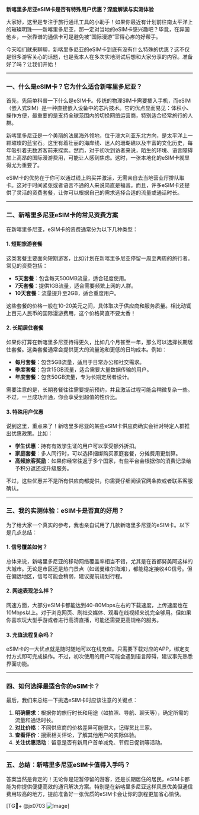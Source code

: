 **新喀里多尼亚eSIM卡是否有特殊用户优惠？深度解读与实测体验**

大家好，这里是专注于旅行通讯工具的小助手！如果你最近有计划前往南太平洋上的璀璨明珠——新喀里多尼亚，那一定对当地的eSIM卡感兴趣吧？毕竟，在异国他乡，一张靠谱的通信卡可是避免被“国际漫游”宰得心疼的好帮手。

今天咱们就来聊聊，新喀里多尼亚的eSIM卡到底有没有什么特殊的优惠？这不仅是很多游客关心的话题，也是我本人在多次实地测试后想和大家分享的内容。准备好了吗？让我们开始！

---

### **一、什么是eSIM卡？它为什么适合新喀里多尼亚？**

首先，先简单科普一下什么是eSIM卡。传统的物理SIM卡需要插入手机，而eSIM（嵌入式SIM）是一种直接嵌入设备中的芯片技术。它的优点显而易见：体积小、操作方便，最重要的是支持全球范围内的切换网络运营商，特别适合经常旅行的人群。

新喀里多尼亚是一个美丽的法属海外领地，位于澳大利亚东北方向，是太平洋上一颗璀璨的蓝宝石。这里有着壮丽的海岸线、迷人的珊瑚礁以及丰富的文化历史，每年吸引着无数游客前来探索。然而，对于初次到访者来说，陌生的环境、语言障碍加上高昂的国际漫游费用，可能让人感到焦虑。这时，一张本地化的eSIM卡就显得尤为重要了。

eSIM卡的优势在于你可以通过线上购买并激活，无需亲自去当地营业厅排队取卡。这对于时间紧张或者语言不通的人来说简直是福音。而且，许多eSIM卡还提供了灵活的资费套餐，让你可以根据自己的需求选择合适的流量或通话时长。

---

### **二、新喀里多尼亚eSIM卡的常见资费方案**

在新喀里多尼亚，eSIM卡的资费通常分为以下几种类型：

#### 1. **短期旅游套餐**
这类套餐主要面向短期游客，比如计划在新喀里多尼亚停留一周至两周的旅行者。常见的资费包括：
- **5天套餐**：包含每天500MB流量，适合轻度使用。
- **7天套餐**：提供1GB流量，适合需要频繁上网的人群。
- **10天套餐**：流量提升至2GB，适合重度用户。

这些套餐的价格一般在10-20美元之间，具体取决于供应商和服务质量。相比动辄上百元人民币的国际漫游费用，这个价格简直不要太香！

#### 2. **长期居住套餐**
如果你打算在新喀里多尼亚待得更久，比如几个月甚至一年，那么可以选择长期居住套餐。这类套餐通常会提供更大的流量池和更低的日均成本。例如：
- **每月套餐**：包含5GB流量，适用于日常办公和社交需求。
- **季度套餐**：包含15GB流量，适合需要大量数据传输的用户。
- **年度套餐**：包含50GB流量，专为长期定居者设计。

需要注意的是，长期套餐往往需要提前预约，并且激活过程可能会稍微复杂一些。不过，一旦成功开通，你会享受到超值的性价比。

#### 3. **特殊用户优惠**
说到这里，重点来了！新喀里多尼亚的某些eSIM卡供应商确实会针对特定人群推出优惠政策。比如：
- **学生优惠**：持有有效学生证的用户可以享受额外折扣。
- **家庭套餐**：多人同行时，可以选择捆绑购买家庭套餐，分摊费用更划算。
- **高频旅客奖励**：如果你经常往返于多个国家，有些平台会根据你的消费记录给予积分返还或升级服务。

不过，这些优惠并不是所有供应商都提供，你需要仔细阅读官网条款或者联系客服确认。

---

### **三、我的实测体验：eSIM卡是否真的好用？**

为了给大家一个真实的参考，我也亲自试用了几款新喀里多尼亚的eSIM卡。以下是几点总结：

#### 1. **信号覆盖如何？**
总体来说，新喀里多尼亚的移动网络覆盖率相当不错，尤其是在首都努美阿这样的大城市。无论是市区还是热门景点（如诺曼维尔海滩），都能稳定接收4G信号。但在偏远地区，信号可能会稍弱，建议提前规划行程。

#### 2. **网速表现怎么样？**
网速方面，大部分eSIM卡都能达到40-80Mbps左右的下载速度，上传速度也在10Mbps以上。对于浏览网页、刷社交媒体、观看在线视频来说完全够用。但如果你喜欢玩大型手游或者进行高清直播，可能还需要更高规格的服务。

#### 3. **充值流程复杂吗？**
eSIM卡的一大优点就是随时随地可以在线充值。只需要下载对应的APP，绑定支付方式即可完成操作。不过，初次使用的用户可能会遇到语言障碍，建议事先熟悉界面功能。

---

### **四、如何选择最适合你的eSIM卡？**

最后，我们来总结一下挑选eSIM卡时应该注意的关键点：

1. **明确需求**：根据你的旅行时长和用途（如拍照、导航、聊天等），确定所需的流量和通话时长。
2. **对比价格**：不同供应商的价格差异可能很大，记得货比三家。
3. **查看评价**：搜索相关评论，了解其他用户的实际体验。
4. **关注优惠活动**：留意是否有新用户首单减免、节假日促销等活动。

---

### **五、总结：新喀里多尼亚eSIM卡值得入手吗？**

答案当然是肯定的！无论你是短暂停留的游客，还是长期居住的居民，eSIM卡都能为你提供便捷高效的通讯解决方案。特别是在新喀里多尼亚这样风景优美但通信费用较高的地方，提前准备好一张优质的eSIM卡会让你的旅程更加省心愉快。

[TG💪+ @jx0703 ![Image](https://github.com/user-attachments/assets/dbca1d08-cadb-493c-b0ec-ad6f7a83f270)]